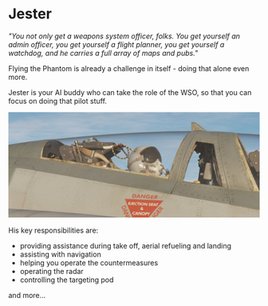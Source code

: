 # Jester

*"You not only get a weapons system officer, folks. You get yourself an
admin officer, you get yourself a flight planner, you get yourself a
watchdog, and he carries a full array of maps and pubs."*

Flying the Phantom is already a challenge in itself - doing that alone even
more.

Jester is your AI buddy who can take the role of the WSO, so
that you can focus on doing that pilot stuff.

![Jester Crew](../img/ext_f4_jester.jpg)

His key responsibilities are:

- providing assistance during take off, aerial refueling and landing
- assisting with navigation
- helping you operate the countermeasures
- operating the radar
- controlling the targeting pod

and more...
